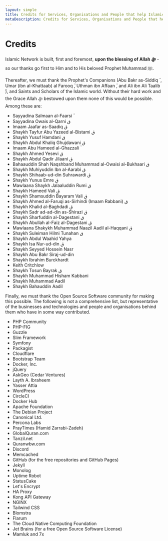 ```yaml
---
layout: simple
title: Credits for Services, Organisations and People that help Islamic Network
metaDescription: Credits for Services, Organisations and People that help Islamic Network
---
```


# Credits

Islamic Network is built, first and foremost, **upon the blessing of Allah &#65019;** - so our thanks go 
first to Him and to His beloved Prophet Muhammad &#65018;.

Thereafter, we must thank the Prophet's Companions (Abu Bakr as-Siddiq &#1555;
, Umar (ibn al-Khattaab) al Farooq &#1555;, Uthman ibn Affaan &#1555;, and Ali ibn Ali Taalib &#1555;), and
Saints and Scholars of the Islamic world. Without their hard work and the Grace Allah &#65019; bestowed
upon them none of this would be possible. Among these are:

* Sayyadina Salmaan al-Faarsi &#1555;
* Sayyadina Owais al-Qarni ق
* Imaam Jaafar as-Saadiq ق
* Shaykh Tayfur Abu Yazeed al-Bistami ق
* Shaykh Yusuf Hamdani ق
* Shaykh Abdul Khaliq Ghujdawani ق
* Imaam Abu Hameed al-Ghazzali &#1554;
* Shaykh Ahmed Yesevi ق
* Shaykh Abdul Qadir Jilaani ق
* Bahaauddin Shah Naqshband Muhammad al-Owaisi al-Bukhaari ق
* Shaykh Muhiyuddin Ibn al-Aarabi ق
* Shaykh Shihaab-ud-din Suhrawardi ق
* Shaykh Yunus Emre ق
* Mawlaana Shaykh Jalaaluddin Rumi ق
* Shaykh Hameed Vali ق
* Shaykh Shamsuddin Bayaram Vali ق
* Shaykh Ahmed al-Faruqi as-Sirhindi (Imaam Rabbani) ق
* Shaykh Khalid al-Baghdadi ق
* Shaykh Sadr ad-ad-din as-Shirazi ق
* Shaykh Sharfuddin al-Dagestani ق
* Shaykh Abullah al-Faiz al-Dagestani ق
* Mawlaana Shakykh Muhammad Naazil Aadil al-Haqqani ق
* Shaykh Suleiman Hilmi Tunahan ق
* Shaykh Abdul Waahid Yahya 
* Shaykh Isa Nur-ud-din ق
* Shaykh Seyyed Hossein Nasr
* Shaykh Abu Bakr Siraj-ud-din
* Shaykh Ibrahim Burckhardt
* Keith Critchlow
* Shaykh Tosun Bayrak ق
* Shaykh Muhammad Hisham Kabbani
* Shaykh Muhammad Aadil
* Shaykh Bahauddin Aadil

Finally, we must thank the Open Source Software community for making this possible. The 
following is not a comprehensive list, but representative of the businesses and technologies and people and 
organisations behind them who have in some way contributed.

* PHP Community
* PHP-FIG
* Guzzle
* Slim Framework
* Symfony
* Packagist
* Cloudflare
* Bootstrap Team
* Docker, Inc.
* jQuery
* AskGeo (Cedar Ventures)
* Layth A. Ibraheem
* Yasser Attia
* WordPress
* CircleCI
* Docker Hub
* Apache Foundation
* The Debian Project
* Canonical Ltd.
* Percona Labs
* PrayTimes (Hamid Zarrabi-Zadeh)
* GlobalQuran.com
* Tanzil.net
* Quranwbw.com
* Discord
* Memcached
* GitHub (for the free repositories and GitHub Pages)
* Jekyll
* Monolog
* Uptime Robot
* StatusCake
* Let's Encrypt
* HA Proxy
* Kong API Gateway
* NGINX
* Tailwind CSS
* Blomstra
* Flarum
* The Cloud Native Computing Foundation
* Jet Brains (for a free Open Source Software License)
* Mamluk and 7x




